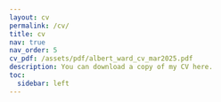 ```yaml
---
layout: cv
permalink: /cv/
title: cv
nav: true
nav_order: 5
cv_pdf: /assets/pdf/albert_ward_cv_mar2025.pdf
description: You can download a copy of my CV here.
toc:
  sidebar: left
---
```

